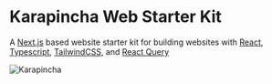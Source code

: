 # Karapincha Web Starter Kit

A [Next.js](https://nextjs.org) based website starter kit for building websites with [React](https://nextjs.org), [Typescript](https://www.typescriptlang.org), [TailwindCSS](https://tailwindcss.com), and [React Query](https://react-query.tanstack.com)

![Karapincha](https://storage.googleapis.com/karapincha-github-covers/git-nextjs-cover.png)